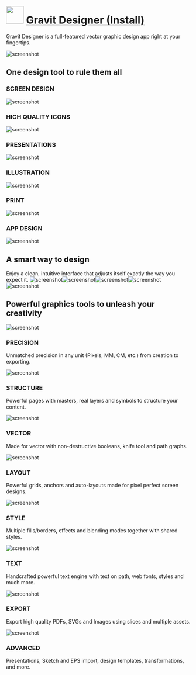 ﻿# <img src="https://cdn.jsdelivr.net/gh/chtof/chocolatey-packages/automatic/gravitdesigner.portable/gravitdesigner.portable.png" width="48" height="48"/> [Gravit Designer (Install)](https://chocolatey.org/packages/gravitdesigner.portable)

Gravit Designer is a full-featured vector graphic design app right at your fingertips.

![screenshot](https://cdn.jsdelivr.net/gh/chtof/chocolatey-packages/automatic/gravitdesigner.portable/screenshot.png)

## One design tool to rule them all
### SCREEN DESIGN
![screenshot](https://cdn.jsdelivr.net/gh/chtof/chocolatey-packages/automatic/gravitdesigner.portable/screenshot1.png)
### HIGH QUALITY ICONS
![screenshot](https://cdn.jsdelivr.net/gh/chtof/chocolatey-packages/automatic/gravitdesigner.portable/screenshot2.png)
### PRESENTATIONS
![screenshot](https://cdn.jsdelivr.net/gh/chtof/chocolatey-packages/automatic/gravitdesigner.portable/screenshot3.png)
### ILLUSTRATION
![screenshot](https://cdn.jsdelivr.net/gh/chtof/chocolatey-packages/automatic/gravitdesigner.portable/screenshot4.png)
### PRINT
![screenshot](https://cdn.jsdelivr.net/gh/chtof/chocolatey-packages/automatic/gravitdesigner.portable/screenshot5.png)
### APP DESIGN
![screenshot](https://cdn.jsdelivr.net/gh/chtof/chocolatey-packages/automatic/gravitdesigner.portable/screenshot6.png)

## A smart way to design
Enjoy a clean, intuitive interface that adjusts itself exactly the way you expect it.
![screenshot](https://cdn.jsdelivr.net/gh/chtof/chocolatey-packages/automatic/gravitdesigner.portable/screenshot1c.png)![screenshot](https://cdn.jsdelivr.net/gh/chtof/chocolatey-packages/automatic/gravitdesigner.portable/screenshot2c.png)![screenshot](https://cdn.jsdelivr.net/gh/chtof/chocolatey-packages/automatic/gravitdesigner.portable/screenshot3c.png)![screenshot](https://cdn.jsdelivr.net/gh/chtof/chocolatey-packages/automatic/gravitdesigner.portable/screenshot4c.png)![screenshot](https://cdn.jsdelivr.net/gh/chtof/chocolatey-packages/automatic/gravitdesigner.portable/screenshot5c.png)

## Powerful graphics tools to unleash your creativity


![screenshot](https://cdn.jsdelivr.net/gh/chtof/chocolatey-packages/automatic/gravitdesigner.portable/screenshot1a.png)
### PRECISION
Unmatched precision in any unit (Pixels, MM, CM, etc.) from creation to exporting.

![screenshot](https://cdn.jsdelivr.net/gh/chtof/chocolatey-packages/automatic/gravitdesigner.portable/screenshot2a.png)
### STRUCTURE
Powerful pages with masters, real layers and symbols to structure your content.

![screenshot](https://cdn.jsdelivr.net/gh/chtof/chocolatey-packages/automatic/gravitdesigner.portable/screenshot3a.png)
### VECTOR
Made for vector with non-destructive booleans, knife tool and path graphs.

![screenshot](https://cdn.jsdelivr.net/gh/chtof/chocolatey-packages/automatic/gravitdesigner.portable/screenshot4a.png)
### LAYOUT
Powerful grids, anchors and auto-layouts made for pixel perfect screen designs.

![screenshot](https://cdn.jsdelivr.net/gh/chtof/chocolatey-packages/automatic/gravitdesigner.portable/screenshot5a.png)
### STYLE
Multiple fills/borders, effects and blending modes together with shared styles.

![screenshot](https://cdn.jsdelivr.net/gh/chtof/chocolatey-packages/automatic/gravitdesigner.portable/screenshot6a.png)
### TEXT
Handcrafted powerful text engine with text on path, web fonts, styles and much more.

![screenshot](https://cdn.jsdelivr.net/gh/chtof/chocolatey-packages/automatic/gravitdesigner.portable/screenshot7a.png)
### EXPORT
Export high quality PDFs, SVGs and Images using slices and multiple assets.

![screenshot](https://cdn.jsdelivr.net/gh/chtof/chocolatey-packages/automatic/gravitdesigner.portable/screenshot8a.png)
### ADVANCED
Presentations, Sketch and EPS import, design templates, transformations, and more.

